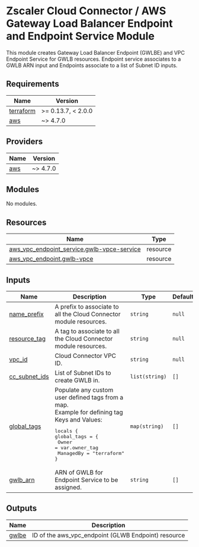 # Zscaler Cloud Connector / AWS Gateway Load Balancer Endpoint and Endpoint Service Module

This module creates Gateway Load Balancer Endpoint (GWLBE) and VPC Endpoint Service for GWLB resources. Endpoint service associates to a GWLB ARN input and Endpoints associate to a list of Subnet ID inputs.

## Requirements

| Name | Version |
|------|---------|
| <a name="requirement_terraform"></a> [terraform](#requirement\_terraform) | >= 0.13.7, < 2.0.0 |
| <a name="requirement_aws"></a> [aws](#requirement\_aws) | ~> 4.7.0 |

## Providers

| Name | Version |
|------|---------|
| <a name="provider_aws"></a> [aws](#provider\_aws) | ~> 4.7.0 |

## Modules

No modules.

## Resources

| Name | Type |
|------|------|
| [aws_vpc_endpoint_service.gwlb-vpce-service](https://registry.terraform.io/providers/hashicorp/aws/latest/docs/resources/aws_vpc_endpoint_service) | resource |
| [aws_vpc_endpoint.gwlb-vpce](https://registry.terraform.io/providers/hashicorp/aws/latest/docs/resources/aws_vpc_endpoint) | resource |

## Inputs

| Name | Description | Type | Default | Required |
|------|-------------|------|---------|:--------:|
| <a name="name_prefix"></a> [name\_prefix](#name\_prefix) | A prefix to associate to all the Cloud Connector module resources. | `string` | `null` | no |
| <a name="resource_tag"></a> [resource\_tag](#resource\_tag) | A tag to associate to all the Cloud Connector module resources. | `string` | `null` | no |
| <a name="vpc_id"></a> [vpc\_id](#vpc\_id) | Cloud Connector VPC ID. | `string` | `null` | yes |
| <a name="cc_subnet_ids"></a> [cc\_subnet\_ids](#cc\_subnet\_ids) | List of Subnet IDs to create GWLB in. | `list(string)` | `[]` | yes |
| <a name="global_tags"></a> [global\_tags](#global\_tags) | Populate any custom user defined tags from a map.<br>Example for defining tag Keys and Values:<pre>locals { <br>global_tags = {<br>  Owner = var.owner_tag <br>  ManagedBy = "terraform"<br>}</pre> | `map(string)` | `[]` | no |
| <a name="gwlb_arn"></a> [gwlb\_arn](#gwlb\_arn) | ARN of GWLB for Endpoint Service to be assigned. | `string` | `[]` | yes |

## Outputs

| Name | Description |
|------|-------------|
| <a name="gwlbe"></a> [gwlbe](#gwlbe) | ID of the aws_vpc_endpoint (GLWB Endpoint) resource |
